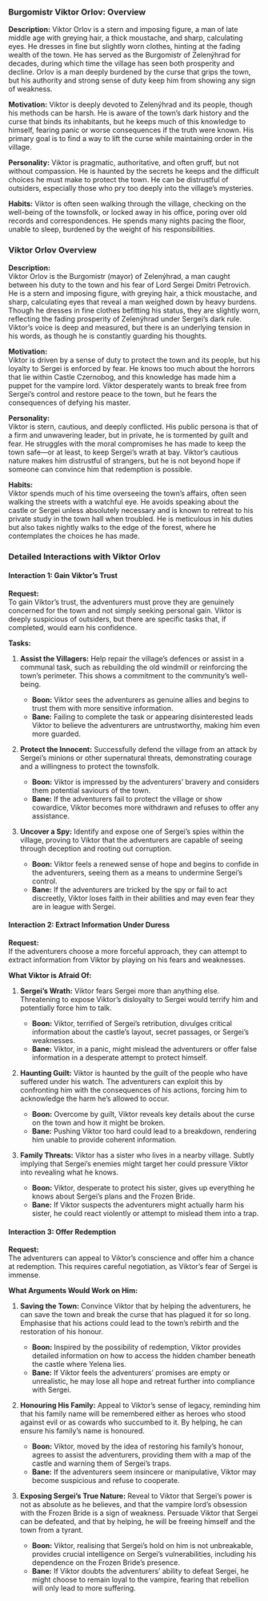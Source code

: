 ### **Burgomistr Viktor Orlov: Overview**

**Description:** Viktor Orlov is a stern and imposing figure, a man of late middle age with greying hair, a thick moustache, and sharp, calculating eyes. He dresses in fine but slightly worn clothes, hinting at the fading wealth of the town. He has served as the Burgomistr of Zelenýhrad for decades, during which time the village has seen both prosperity and decline. Orlov is a man deeply burdened by the curse that grips the town, but his authority and strong sense of duty keep him from showing any sign of weakness.

**Motivation:** Viktor is deeply devoted to Zelenýhrad and its people, though his methods can be harsh. He is aware of the town’s dark history and the curse that binds its inhabitants, but he keeps much of this knowledge to himself, fearing panic or worse consequences if the truth were known. His primary goal is to find a way to lift the curse while maintaining order in the village.

**Personality:** Viktor is pragmatic, authoritative, and often gruff, but not without compassion. He is haunted by the secrets he keeps and the difficult choices he must make to protect the town. He can be distrustful of outsiders, especially those who pry too deeply into the village’s mysteries.

**Habits:** Viktor is often seen walking through the village, checking on the well-being of the townsfolk, or locked away in his office, poring over old records and correspondences. He spends many nights pacing the floor, unable to sleep, burdened by the weight of his responsibilities.

### Viktor Orlov Overview

**Description:**  
Viktor Orlov is the Burgomistr (mayor) of Zelenýhrad, a man caught between his duty to the town and his fear of Lord Sergei Dmitri Petrovich. He is a stern and imposing figure, with greying hair, a thick moustache, and sharp, calculating eyes that reveal a man weighed down by heavy burdens. Though he dresses in fine clothes befitting his status, they are slightly worn, reflecting the fading prosperity of Zelenýhrad under Sergei’s dark rule. Viktor’s voice is deep and measured, but there is an underlying tension in his words, as though he is constantly guarding his thoughts.

**Motivation:**  
Viktor is driven by a sense of duty to protect the town and its people, but his loyalty to Sergei is enforced by fear. He knows too much about the horrors that lie within Castle Czernobog, and this knowledge has made him a puppet for the vampire lord. Viktor desperately wants to break free from Sergei’s control and restore peace to the town, but he fears the consequences of defying his master.

**Personality:**  
Viktor is stern, cautious, and deeply conflicted. His public persona is that of a firm and unwavering leader, but in private, he is tormented by guilt and fear. He struggles with the moral compromises he has made to keep the town safe—or at least, to keep Sergei’s wrath at bay. Viktor’s cautious nature makes him distrustful of strangers, but he is not beyond hope if someone can convince him that redemption is possible.

**Habits:**  
Viktor spends much of his time overseeing the town’s affairs, often seen walking the streets with a watchful eye. He avoids speaking about the castle or Sergei unless absolutely necessary and is known to retreat to his private study in the town hall when troubled. He is meticulous in his duties but also takes nightly walks to the edge of the forest, where he contemplates the choices he has made.

### Detailed Interactions with Viktor Orlov

#### Interaction 1: Gain Viktor’s Trust

**Request:**  
To gain Viktor’s trust, the adventurers must prove they are genuinely concerned for the town and not simply seeking personal gain. Viktor is deeply suspicious of outsiders, but there are specific tasks that, if completed, would earn his confidence.

**Tasks:**
1. **Assist the Villagers:** Help repair the village’s defences or assist in a communal task, such as rebuilding the old windmill or reinforcing the town’s perimeter. This shows a commitment to the community’s well-being.
   - **Boon:** Viktor sees the adventurers as genuine allies and begins to trust them with more sensitive information.
   - **Bane:** Failing to complete the task or appearing disinterested leads Viktor to believe the adventurers are untrustworthy, making him even more guarded.

2. **Protect the Innocent:** Successfully defend the village from an attack by Sergei’s minions or other supernatural threats, demonstrating courage and a willingness to protect the townsfolk.
   - **Boon:** Viktor is impressed by the adventurers’ bravery and considers them potential saviours of the town.
   - **Bane:** If the adventurers fail to protect the village or show cowardice, Viktor becomes more withdrawn and refuses to offer any assistance.

3. **Uncover a Spy:** Identify and expose one of Sergei’s spies within the village, proving to Viktor that the adventurers are capable of seeing through deception and rooting out corruption.
   - **Boon:** Viktor feels a renewed sense of hope and begins to confide in the adventurers, seeing them as a means to undermine Sergei’s control.
   - **Bane:** If the adventurers are tricked by the spy or fail to act discreetly, Viktor loses faith in their abilities and may even fear they are in league with Sergei.

#### Interaction 2: Extract Information Under Duress

**Request:**  
If the adventurers choose a more forceful approach, they can attempt to extract information from Viktor by playing on his fears and weaknesses.

**What Viktor is Afraid Of:**
1. **Sergei’s Wrath:** Viktor fears Sergei more than anything else. Threatening to expose Viktor’s disloyalty to Sergei would terrify him and potentially force him to talk.
   - **Boon:** Viktor, terrified of Sergei’s retribution, divulges critical information about the castle’s layout, secret passages, or Sergei’s weaknesses.
   - **Bane:** Viktor, in a panic, might mislead the adventurers or offer false information in a desperate attempt to protect himself.

2. **Haunting Guilt:** Viktor is haunted by the guilt of the people who have suffered under his watch. The adventurers can exploit this by confronting him with the consequences of his actions, forcing him to acknowledge the harm he’s allowed to occur.
   - **Boon:** Overcome by guilt, Viktor reveals key details about the curse on the town and how it might be broken.
   - **Bane:** Pushing Viktor too hard could lead to a breakdown, rendering him unable to provide coherent information.

3. **Family Threats:** Viktor has a sister who lives in a nearby village. Subtly implying that Sergei’s enemies might target her could pressure Viktor into revealing what he knows.
   - **Boon:** Viktor, desperate to protect his sister, gives up everything he knows about Sergei’s plans and the Frozen Bride.
   - **Bane:** If Viktor suspects the adventurers might actually harm his sister, he could react violently or attempt to mislead them into a trap.

#### Interaction 3: Offer Redemption

**Request:**  
The adventurers can appeal to Viktor’s conscience and offer him a chance at redemption. This requires careful negotiation, as Viktor’s fear of Sergei is immense.

**What Arguments Would Work on Him:**
1. **Saving the Town:** Convince Viktor that by helping the adventurers, he can save the town and break the curse that has plagued it for so long. Emphasise that his actions could lead to the town’s rebirth and the restoration of his honour.
   - **Boon:** Inspired by the possibility of redemption, Viktor provides detailed information on how to access the hidden chamber beneath the castle where Yelena lies.
   - **Bane:** If Viktor feels the adventurers’ promises are empty or unrealistic, he may lose all hope and retreat further into compliance with Sergei.

2. **Honouring His Family:** Appeal to Viktor’s sense of legacy, reminding him that his family name will be remembered either as heroes who stood against evil or as cowards who succumbed to it. By helping, he can ensure his family’s name is honoured.
   - **Boon:** Viktor, moved by the idea of restoring his family’s honour, agrees to assist the adventurers, providing them with a map of the castle and warning them of Sergei’s traps.
   - **Bane:** If the adventurers seem insincere or manipulative, Viktor may become suspicious and refuse to cooperate.

3. **Exposing Sergei’s True Nature:** Reveal to Viktor that Sergei’s power is not as absolute as he believes, and that the vampire lord’s obsession with the Frozen Bride is a sign of weakness. Persuade Viktor that Sergei can be defeated, and that by helping, he will be freeing himself and the town from a tyrant.
   - **Boon:** Viktor, realising that Sergei’s hold on him is not unbreakable, provides crucial intelligence on Sergei’s vulnerabilities, including his dependence on the Frozen Bride’s presence.
   - **Bane:** If Viktor doubts the adventurers’ ability to defeat Sergei, he might choose to remain loyal to the vampire, fearing that rebellion will only lead to more suffering.
